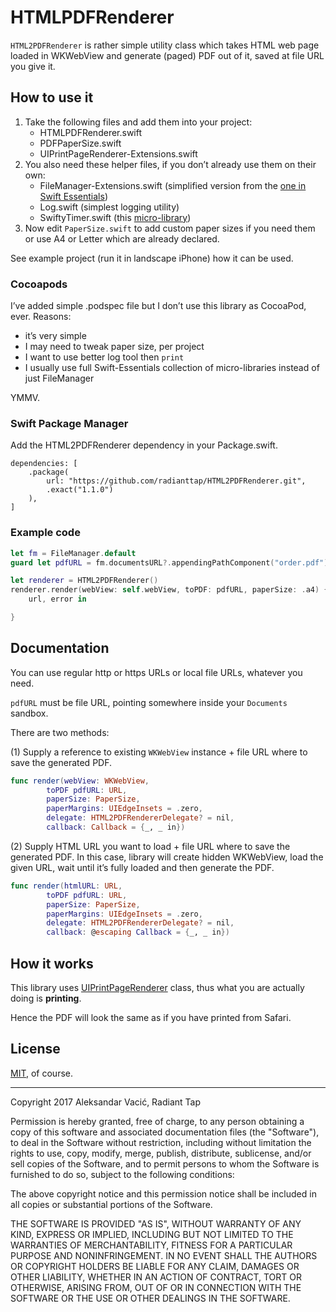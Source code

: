 # HTMLPDFRenderer

`HTML2PDFRenderer` is rather simple utility class which takes HTML web page loaded in WKWebView and generate (paged) PDF out of it, saved at file URL you give it.

## How to use it

1. Take the following files and add them into your project:
	- HTMLPDFRenderer.swift
	- PDFPaperSize.swift
	- UIPrintPageRenderer-Extensions.swift
2. You also need these helper files, if you don’t already use them on their own:
	- FileManager-Extensions.swift (simplified version from the [one in Swift Essentials](https://github.com/radianttap/Swift-Essentials/blob/master/Foundation/FileManager-Extensions.swift))
	- Log.swift (simplest logging utility)
	- SwiftyTimer.swift (this [micro-library](https://github.com/radex/SwiftyTimer))
3. Now edit `PaperSize.swift` to add custom paper sizes if you need them or use A4 or Letter which are already declared.

See example project (run it in landscape iPhone) how it can be used.

### Cocoapods

I’ve added simple .podspec file but I don’t use this library as CocoaPod, ever. Reasons:

- it’s very simple
- I may need to tweak paper size, per project
- I want to use better log tool then `print`
- I usually use full Swift-Essentials collection of micro-libraries instead of just FileManager

YMMV.

### Swift Package Manager

Add the HTML2PDFRenderer dependency in your Package.swift.

```
dependencies: [
    .package(
        url: "https://github.com/radianttap/HTML2PDFRenderer.git",
        .exact("1.1.0")
    ),
]
```

### Example code

```swift
let fm = FileManager.default
guard let pdfURL = fm.documentsURL?.appendingPathComponent("order.pdf") else { return }

let renderer = HTML2PDFRenderer()
renderer.render(webView: self.webView, toPDF: pdfURL, paperSize: .a4) {
	url, error in

}
```

## Documentation

You can use regular http or https URLs or local file URLs, whatever you need.

`pdfURL` must be file URL, pointing somewhere inside your `Documents` sandbox.

There are two methods:

(1) Supply a reference to existing `WKWebView` instance + file URL where to save the generated PDF.

```swift
func render(webView: WKWebView,
		toPDF pdfURL: URL,
		paperSize: PaperSize,
		paperMargins: UIEdgeInsets = .zero,
		delegate: HTML2PDFRendererDelegate? = nil,
		callback: Callback = {_, _ in})
```

(2) Supply HTML URL you want to load + file URL where to save the generated PDF. In this case, library will create hidden WKWebView, load the given URL, wait until it’s fully loaded and then generate the PDF.

```swift
func render(htmlURL: URL,
		toPDF pdfURL: URL,
		paperSize: PaperSize,
		paperMargins: UIEdgeInsets = .zero,
		delegate: HTML2PDFRendererDelegate? = nil,
		callback: @escaping Callback = {_, _ in})
```


## How it works

This library uses [UIPrintPageRenderer](https://developer.apple.com/documentation/uikit/uiprintpagerenderer) class, thus what you are actually doing is **printing**. 

Hence the PDF will look the same as if you have printed from Safari.

## License

[MIT](https://opensource.org/licenses/MIT), of course.

---

Copyright 2017 Aleksandar Vacić, Radiant Tap

Permission is hereby granted, free of charge, to any person obtaining a copy of this software and associated documentation files (the "Software"), to deal in the Software without restriction, including without limitation the rights to use, copy, modify, merge, publish, distribute, sublicense, and/or sell copies of the Software, and to permit persons to whom the Software is furnished to do so, subject to the following conditions:

The above copyright notice and this permission notice shall be included in all copies or substantial portions of the Software.

THE SOFTWARE IS PROVIDED "AS IS", WITHOUT WARRANTY OF ANY KIND, EXPRESS OR IMPLIED, INCLUDING BUT NOT LIMITED TO THE WARRANTIES OF MERCHANTABILITY, FITNESS FOR A PARTICULAR PURPOSE AND NONINFRINGEMENT. IN NO EVENT SHALL THE AUTHORS OR COPYRIGHT HOLDERS BE LIABLE FOR ANY CLAIM, DAMAGES OR OTHER LIABILITY, WHETHER IN AN ACTION OF CONTRACT, TORT OR OTHERWISE, ARISING FROM, OUT OF OR IN CONNECTION WITH THE SOFTWARE OR THE USE OR OTHER DEALINGS IN THE SOFTWARE.
